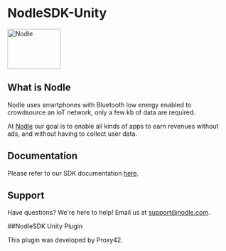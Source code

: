 # NodleSDK-Unity

<img src="https://user-images.githubusercontent.com/8210718/144566727-346ab387-95f9-4743-be21-fae493034f7d.png" alt="Nodle" width="120" height="90"></br>

## What is Nodle

Nodle uses smartphones with Bluetooth low energy enabled to crowdsource an IoT network, only a few kb of data are required.

At [Nodle](https://nodle.com) our goal is to enable all kinds of apps to earn revenues without ads, and without having to collect user data. 

## Documentation

Please refer to our SDK documentation [here](https://developer.nodle.com/nodle-sdk/). 

## Support

Have questions? We're here to help! Email us at [support@nodle.com](mailto:support@nodle.com).

##NodleSDK Unity Plugin

This plugin was developed by Proxy42.